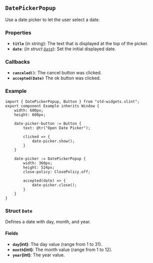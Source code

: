 <!-- Copyright © SixtyFPS GmbH <info@slint.dev> ; SPDX-License-Identifier: MIT -->

## `DatePickerPopup`

Use a date picker to let the user select a date.

### Properties

-   **`title`** (_in_ _string_): The text that is displayed at the top of the picker.
-   **`date`**: (_in_ _struct [`Date`](#struct-date)_): Set the initial displayed date.

### Callbacks

-   **`canceled()`**: The cancel button was clicked.
-   **`accepted(Date)`** The ok button was clicked.

### Example

```slint
import { DatePickerPopup, Button } from "std-widgets.slint";
export component Example inherits Window {
    width: 600px;
    height: 600px;

    date-picker-button := Button {
        text: @tr("Open Date Picker");

        clicked => {
            date-picker.show();
        }
    }

    date-picker := DatePickerPopup {
        width: 360px;
        height: 524px;
        close-policy: ClosePolicy.off;

        accepted(date) => {
            date-picker.close();
        }
    }
}
```

### Struct `Date`

Defines a date with day, month, and year.

#### Fields

-   **`day`(int)**: The day value (range from 1 to 31).
-   **`month`(int)**: The month value (range from 1 to 12).
-   **`year`(int)**: The year value.
